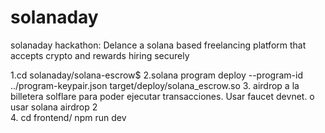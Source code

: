# solanaday
solanaday hackathon: Delance a solana based freelancing platform that accepts crypto and rewards hiring securely


1.cd solanaday/solana-escrow$ 
2.solana program deploy --program-id ../program-keypair.json target/deploy/solana_escrow.so
3. airdrop a la billetera solflare para poder ejecutar transacciones. Usar faucet devnet. o usar solana airdrop 2 <wallet addrress>  
4. cd frontend/ npm run dev
